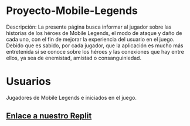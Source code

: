 # Proyecto-Mobile-Legends
 Descripción: La presente página busca informar al jugador sobre las historias de los héroes de Mobile Legends, el modo de ataque y daño de cada uno, con el fin de mejorar la experiencia del usuario en el juego. Debido que es sabido, por cada jugador, que la aplicación es mucho más entretenida si se conoce sobre los héroes y las conexiones que hay entre ellos, ya sea de enemistad, amistad o consanguiniedad.  

# Usuarios
Jugadores de Mobile Legends e iniciados en el juego. 
## [Enlace a nuestro Replit](https://replit.com/@MarisolSolisFlores/Mostrando-los-Datos#index.html)
